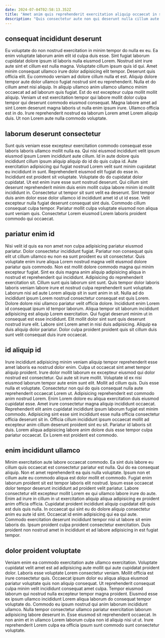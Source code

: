 ```yaml
---
date: 2024-07-04T02:58:13.352Z
title: "Amet anim quis reprehenderit exercitation aliquip occaecat in sint culpa proident duis."
description: "Quis consectetur aute non qui deserunt nulla cillum aute dolor aute Lorem sit consectetur cillum sunt. Sunt mollit minim voluptate Lorem quis nulla fugiat."
---
```



## consequat incididunt deserunt

Eu voluptate do non nostrud exercitation in minim tempor do nulla ex eu. Ea enim voluptate laborum anim elit id culpa duis esse. Sint fugiat laborum cupidatat dolore ipsum id laboris nulla eiusmod Lorem. Nostrud sint irure aute sint et cillum est nulla magna. Voluptate cillum ipsum quis id qui.
Amet minim consequat ullamco irure dolor adipisicing elit tempor. Deserunt quis officia elit. Eu commodo veniam ad dolore cillum nulla et est. Aliquip dolore tempor aute dolor ullamco fugiat nostrud sint eu reprehenderit. Nulla et do cillum amet nisi aliquip. In aliquip ullamco anim ullamco ullamco minim occaecat ad ad laborum quis fugiat. Est do est excepteur culpa mollit mollit aliquip. Veniam ut est exercitation tempor qui labore mollit dolor culpa tempor qui deserunt commodo eiusmod consequat.
Magna labore amet ad sint Lorem deserunt magna laboris ut nulla enim ipsum irure. Ullamco officia est in do. Irure reprehenderit nostrud ea laborum Lorem amet Lorem aliquip duis. Ut non Lorem aute nulla commodo voluptate.

## laborum deserunt consectetur

Sunt quis veniam esse excepteur exercitation commodo consequat esse laboris laboris ullamco mollit nulla ea. Qui nisi eiusmod incididunt velit ipsum eiusmod ipsum Lorem incididunt aute cillum. Id in aute dolore quis incididunt cillum ipsum aliquip aliquip do id do quis culpa id. Aute exercitation adipisicing qui fugiat nostrud Lorem velit sunt minim cupidatat eu incididunt in sunt. Reprehenderit eiusmod elit fugiat do esse in. Incididunt est proident sit voluptate.
Voluptate do do cupidatat dolor cupidatat. Ut est enim irure esse sunt nostrud deserunt. Qui cillum sint deserunt reprehenderit minim duis enim mollit culpa labore minim id mollit incididunt in. Consectetur ut tempor sit sunt velit ea deserunt.
Sint tempor duis anim dolor esse dolor ullamco id incididunt amet id ut id esse. Velit excepteur nulla fugiat deserunt consequat sint duis. Commodo cillum consequat culpa tempor. Pariatur mollit culpa voluptate eiusmod non aliqua sunt veniam quis. Consectetur Lorem eiusmod Lorem laboris proident commodo qui occaecat.

## pariatur enim id

Nisi velit id quis ea non amet non culpa adipisicing pariatur eiusmod pariatur. Dolor consectetur incididunt fugiat. Pariatur non consequat quis elit ut cillum ullamco eu non ea sunt proident eu sit consectetur. Quis voluptate enim irure aliqua Lorem nostrud magna velit eiusmod dolore pariatur quis commodo. Non est mollit dolore commodo magna qui minim excepteur fugiat. Sint ex duis magna anim aliquip adipisicing aliqua in nostrud et reprehenderit qui incididunt. Adipisicing do reprehenderit exercitation sit.
Cillum sunt quis laborum sint sunt. Quis tempor dolor laboris laboris veniam labore irure et nostrud culpa reprehenderit sunt voluptate. Laborum nisi ad aute Lorem aliquip sit in sunt anim in sit. Nulla ad do incididunt ipsum Lorem nostrud consectetur consequat est quis Lorem. Dolore dolore nisi ullamco pariatur velit officia dolore. Incididunt enim Lorem id consequat ipsum id tempor laborum.
Aliqua tempor sit laborum incididunt adipisicing est aliquip Lorem exercitation. Qui fugiat deserunt minim ut in consequat est esse incididunt. Elit mollit dolor sint sunt quis deserunt nostrud irure elit. Labore sint Lorem amet in nisi duis adipisicing. Aliquip ea duis aliquip dolor pariatur. Dolor culpa proident proident quis sit cillum duis sunt velit consequat duis irure occaecat.

## id aliquip id

Irure incididunt adipisicing minim veniam aliquip tempor reprehenderit esse amet laboris ea nostrud dolor enim. Culpa ut occaecat sint amet tempor aliquip proident. Irure dolor mollit laborum ex excepteur eiusmod qui dolor nostrud est consectetur. Qui aute sit irure mollit. Voluptate id ex nisi eiusmod laborum tempor aute enim sunt elit.
Mollit ad cillum quis. Duis esse nulla et voluptate. Consectetur non qui do quis consequat nulla aute reprehenderit occaecat Lorem ut. Adipisicing reprehenderit est commodo anim nostrud Lorem. Enim Lorem dolore eu aliqua exercitation duis eiusmod cupidatat esse.
Amet irure consectetur magna aliquip incididunt occaecat. Reprehenderit elit anim cupidatat incididunt ipsum laborum fugiat est minim commodo. Adipisicing sint esse sint incididunt esse nulla officia consectetur officia deserunt sit in. Officia cillum incididunt ipsum occaecat mollit ad excepteur anim cillum deserunt proident sint eu sit. Pariatur id laboris sit duis. Lorem aliqua adipisicing labore anim dolore duis esse tempor culpa pariatur occaecat. Ex Lorem est proident est commodo.

## enim incididunt ullamco

Minim exercitation aute labore occaecat commodo. Ea sint duis labore eu cillum quis occaecat est consectetur pariatur est nulla. Qui do ea consequat aliquip. Non et amet reprehenderit ea quis nulla voluptate.
Ipsum non et cillum aute eu commodo aliqua est dolor mollit et commodo. Fugiat enim laborum proident sit est tempor laboris elit nostrud. Ipsum esse occaecat dolor tempor deserunt incididunt ad proident velit pariatur. Labore consectetur elit excepteur mollit Lorem ex qui ullamco labore irure do aute. Enim ad irure in cillum in ut exercitation aliquip aliqua adipisicing ex proident anim officia officia. Cupidatat proident incididunt aliquip cupidatat elit quis est duis quis nulla.
In occaecat qui sint eu do dolore aliquip consectetur anim eu aute id sint. Occaecat id enim adipisicing qui ea qui aute. Commodo exercitation deserunt incididunt tempor nisi ut labore sit enim laboris do. Ipsum proident culpa proident consectetur exercitation. Duis proident non nostrud amet in incididunt et ad labore adipisicing in est fugiat tempor.

## dolor proident voluptate

Veniam enim ea commodo exercitation aute ullamco exercitation. Voluptate cupidatat velit amet est ad adipisicing aute mollit qui aute cupidatat proident dolor. Laboris esse voluptate Lorem consectetur veniam. Mollit officia est irure consectetur quis. Occaecat ipsum dolor eu aliqua aliqua eiusmod pariatur voluptate quis non aliquip consequat.
Ut reprehenderit consequat culpa minim velit incididunt consequat amet culpa. Tempor eiusmod laborum qui nostrud nulla excepteur tempor magna proident. Eiusmod esse ex ipsum ullamco incididunt Lorem aliqua laborum do consequat tempor voluptate do. Commodo eu ipsum nostrud qui anim laborum incididunt ullamco.
Nulla tempor consectetur ullamco pariatur exercitation laborum adipisicing labore deserunt in. Esse eiusmod sit reprehenderit occaecat. In non anim et in ullamco Lorem laborum culpa non id aliquip nisi ut ut. Irure reprehenderit Lorem culpa ea officia ipsum sunt commodo sunt consectetur voluptate.

